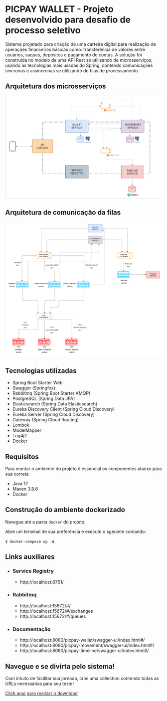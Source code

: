 # PICPAY WALLET - Projeto desenvolvido para desafio de processo seletivo

Sistema projetado para criação de uma carteira digital para realização de operações financeiras básicas como: transferência de valores entre usuários, saques, depósitos e pagamento de contas. A solução foi construida no modelo de uma API Rest se utilizando de microsserviços, usando as tecnologias mais usadas do Spring, contendo comunicações sincronas e assincronas se utilizando de filas de processamento.

## Arquitetura dos microsserviços

![Alt](images/architectural-design.png)

## Arquitetura de comunicação da filas

![Alt](images/architectural-queues.png)

## Tecnologias utilizadas
- Spring Boot Starter Web
- Swagger (Springfox)
- Rabbitmq (Spring Boot Starter AMQP)
- PostgreSQL (Spring Data JPA)
- Elasticsearch (Spring Data Elasticsearch)
- Eureka Discovery Client (Spring Cloud Discovery)
- Eureka Server (Spring Cloud Discovery)
- Gateway (Spring Cloud Routing)
- Lombok
- ModelMapper
- Log4j2
- Docker

## Requisitos
Para montar o ambiente do projeto é essencial os componentes abaixo para sua correta

- Java 17
- Maven 3.8.6
- Docker

## Construção do ambiente dockerizado

Navegue até a pasta `docker` do projeto;

Abre um terminal de sua preferência e execute o sgeuinte comando:

`$ docker-compose up -d`

## Links auxiliares

- ### Service Registry
    - http://localhost:8761/

- ###  Rabbitmq
    - http://localhost:15672/#/
    - http://localhost:15672/#/exchanges
    - http://localhost:15672/#/queues

- ### Documentação
    - http://localhost:8080/picpay-wallet/swagger-ui/index.html#/
    - http://localhost:8080/picpay-movement/swagger-ui/index.html#/
    - http://localhost:8080/picpay-timeline/swagger-ui/index.html#/

## Navegue e se divirta pelo sistema!
Com intuito de facilitar sua jornada, criei uma collection contendo todas as URLs necessárias para seu teste!

[Click aqui para realizar o download](https://drive.google.com/u/0/uc?id=1VgmhMPZg-iOwZzd4T-iH-o0bXpiyW1fN&export=download)
